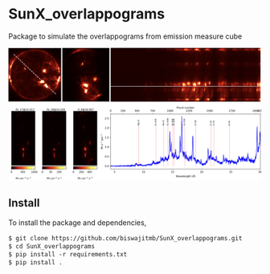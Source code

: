# SunX_overlappograms

Package to simulate the overlappograms from emission measure cube 

![alt text](overlappogram.png)

## Install

To install the package and dependencies,
```shell
$ git clone https://github.com/biswajitmb/SunX_overlappograms.git
$ cd SunX_overlappograms
$ pip install -r requirements.txt
$ pip install .
```
